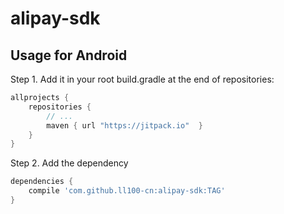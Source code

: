 # alipay-sdk

## Usage for Android


Step 1. Add it in your root build.gradle at the end of repositories:

```groovy
allprojects {
	repositories {
		// ...
		maven { url "https://jitpack.io"  }
	}
}
```

Step 2. Add the dependency

```groovy
dependencies {
	compile 'com.github.ll100-cn:alipay-sdk:TAG'
}
```
